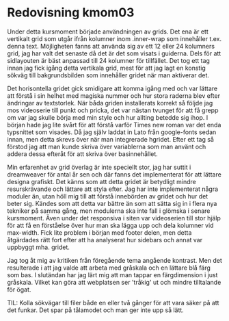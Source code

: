 ---
---
Redovisning kmom03
=========================

Under detta kursmoment började användningen av grids. Det ena är ett vertikalt grid som utgår ifrån kolumner inom .inner-wrap som innehåller t.ex. denna text.
Möjligheten fanns att använda sig av ett 12 eller 24 kolumners grid, jag har valt det senaste då det är det som visats i guiderna. Dels för att sidlayouten är bäst anpassad till 24 kolumner för tillfället. Det tog ett tag innan jag fick igång detta vertikala grid, mest för att jag lagt en konstig sökväg till bakgrundsbilden som innehåller gridet när man aktiverar det.


Det horisontella gridet gick smidigare att komma igång med och var lättare att förstå i sin helhet med magiska nummer och hur stora raderna blev efter ändringar av textstorlek.
När båda griden installerats korrekt så följde jag mos videoserie till punkt och pricka, det var nästan tvunget för att få grepp om var jag skulle börja med min style och hur allting betedde sig ihop. I början hade jag lite svårt för att förstå varför Times new roman var det enda typsnittet som visades. Då jag själv laddat in Lato från google-fonts sedan innan, men detta skrevs över när man integrerade hgridet. Efter ett tag så förstod jag att man kunde skriva över variablerna som man använt och addera dessa efteråt för att skriva över basinnehållet.


Min erfarenhet av grid överlag är inte speciellt stor, jag har suttit i dreamweaver för antal år sen och där fanns det implementerat för att lättare designa grafiskt. Det känns som att detta gridet är betydligt mindre resurskrävande och lättare att styla efter. Jag har inte implementerat några moduler än, utan höll mig till att förstå innebörden av gridet och hur det beter sig. Kändes som att detta var bättre än som att sätta sig in i flera nya tekniker på samma gång, men modulerna ska inte fall i glömska i senare kursmoment.
Även under det responsiva i siten var videoserien till stor hjälp för att få en förståelse över hur man ska lägga upp och dela kolumner vid max-width. Fick lite problem i början med footer delen, men detta åtgärdades rätt fort efter att ha analyserat hur sidebars och annat var uppbyggt mha. gridet.

Jag tog åt mig av kritiken från föregående tema angående kontrast. Men det resulterade i att jag valde att arbeta med gråskala och en lättare blå färg som bas. I slutändan har jag lärt mig att man tappar en färgdimension i just gråskala. Vilket kan göra att webplatsen ser 'tråkig' ut och mindre tilltalande för ögat.

TIL: Kolla sökvägar till filer både en eller två gånger för att vara säker på att det funkar. Det spar på tålamodet och man ger inte upp så lätt.
